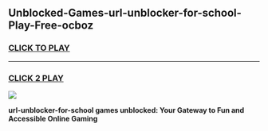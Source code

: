 
## Unblocked-Games-url-unblocker-for-school-Play-Free-ocboz
<h3>
<a href="https://premium76.site?title=url-unblocker-for-school&ref=10A">CLICK TO PLAY</a></h3>
<hr>

<h3>
<a href="https://premium76.site?title=url-unblocker-for-school&ref=10A">CLICK 2 PLAY</a>
  
</h3>

<a href="https://premium76.site?title=url-unblocker-for-school&ref=10A"><img src="https://clearcache.store/games.png"></a>


**url-unblocker-for-school games unblocked: Your Gateway to Fun and Accessible Online Gaming**
